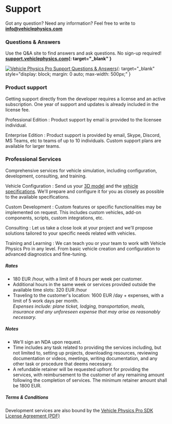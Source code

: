 # Support

Got any question? Need any information? Feel free to write to **[info@vehiclephysics.com](mailto:info@vehiclephysics.com)**

### Questions & Answers

Use the Q&A site to find answers and ask questions. No sign-up required! **[support.vehiclephysics.com](https://support.vehiclephysics.com){: target="_blank" }**

[![Vehicle Physics Pro Support Questions & Answers](/img/vpp-support-qa-site.png "Vehicle Physics Pro Community Support Questions & Answers")](https://support.vehiclephysics.com){: target="_blank" style="display: block; margin: 0 auto; max-width: 500px;" }

### Product support

Getting support directly from the developer requires a license and an active subscription.
One year of support and updates is already included in the license fee.

Professional Edition
:	Product support by email is provided to the licensee individual.

Enterprise Edition
:	Product support is provided by email, Skype, Discord, MS Teams, etc to teams of up to 10
	individuals. Custom support plans are available for larger teams.

### Professional Services

Comprehensive services for vehicle simulation, including configuration, development, consulting, and training.

Vehicle Configuration
:	Send us your [3D model](/user-guide/3d-models/) and the [vehicle specifications](/advanced/configuring-realistic-vehicles/).
	We'll prepare and configure it for you as closely as possible to the available specifications.

Custom Development
:	Custom features or specific functionalities may be implemented on request. This includes custom
	vehicles, add-on components, scripts, custom integrations, etc.

Consulting
:	Let us take a close look at your project and we'll propose solutions tailored to your specific
	needs related with vehicles.

Training and Learning
:	We can teach you or your team to work with Vehicle Physics Pro in any level. From basic vehicle
	creation and configuration to advanced diagnostics and fine-tuning.

##### Rates

- 180 EUR /hour, with a limit of 8 hours per week per customer.
- Additional hours in the same week or services provided outside the available time slots: 320 EUR /hour
- Traveling to the customer's location: 1600 EUR /day + expenses, with a limit of 5 work days per month.<br>
	_Expenses include: plane ticket, lodging, transportation, meals, insurance and any unforeseen
	expense that may arise as reasonably necessary._

##### Notes

- We'll sign an NDA upon request.
- Time includes any task related to providing the services including, but not limited to, setting up
	projects, downloading resources, reviewing documentation or videos, meetings, writing
	documentation, and any other task or procedure that deems necessary.
- A refundable retainer will be requested upfront for providing the services, with reimbursement
	to the customer of any remaining amount following the completion of services. The minimum
	retainer amount shall be 1800 EUR.

##### Terms & Conditions

Development services are also bound by the [Vehicle Physics Pro SDK License Agreement (PDF)](/Vehicle%20Physics%20Pro%20SDK%20License%20Agreement.pdf)
